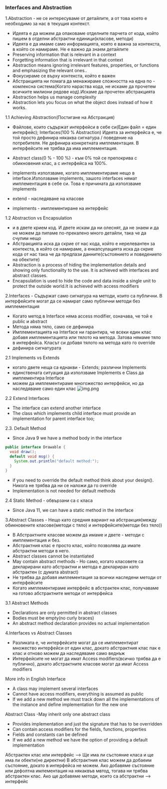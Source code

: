 ### Interfaces and Abstraction

1.Abstraction - не се интересуваме от детайлите, а от това което е необходимо за нас в текущия контекст.
- Идеята е да можем да опаковаме отделните парчета от кода, който пишем в отделни абстрактни единици(класове, методи)
- Идеята е да имаме само информацията, която е важна за контекста, в който се намираме. Не е важно да знаем детайлите
- Preserving information that is relevant in a context
- Forgetting information that is irrelevant in that context
- Abstraction means ignoring irrelevant features, properties, or functions and emphasizing the relevant ones..
- Фокусираме се върху контекста, който е важен
- Абстракцията ни помага да менажираме сложността на една по - комлексна система(Когато нараства кода, не искаме да прочетем
всичките милиони редове код).Искаме да прочетен абстракцията
- Abstraction helps us manage complexity
- Abstraction lets you focus on what the object does instead of how it works.

1.1 Achieving Abstraction(Постигане на Абстракция)
- Файлове, които съдържат интерфейси в себе си(Един файл = един интерфейс); Interfaces(100 % Abstraction)
Идеята за интерфейса е, че той просто дефинира някаква сигнатура / поведение на потребителя. Не дефинира конкретната
имплементация. В интерфейсите не трябва да има имплементация.
- Abstract class(0 % - 100 %) - към 0% той се препокрива с обикновения клас, а с интерфейса на 100%.


- implements използваме, когато имплементираме нещо в interface.Използваме implements, зашото interfaces нямат
имплементация в себе си. Това е причината да използваме implements
- extend - наследяване на класове
- implements - имплементиране на интерфейс

1.2 Abstraction vs Encapsulation
- и в двете крием код. И двете искам да ни олеснят, да не знаем и да не можем да пипаме по-прекалено много детайли,
така че да счупим нещо
- Абстракцията иска да скрие от нас кода, който е нерелевантен за контекста, в който се намираме, а енкапсулацията иска 
да скрие кода от нас така че да предпази данните(състоянието и поведението на обектите)
- Abstraction is a process of hiding the implementation details and showing only functionality to the use. It is achieved
with interfaces and abstract classes.
- Encapsulation is used to hide the code and data inside a single unit to protect the outside world.It is achieved
with access modifiers


2.Interfaces - Съдържат само сигнатура на методи, които са публични. В интерфейсите могат да се намират само публични 
методи без имплементация
- Когато метод в Interface няма access modifier, означава, че той е public и abstract
- Метода няма тяло, само се дефинира
- Имплементацията на Interface ни гарантира, че всеки един клас добавя имплементацията или тялото на метода. Затова нямаме тяло в 
интерфейса. Класът си добавя тялото на метода като го override 
- дефинира сигнатурата


2.1 Implements vs Extends
- когато двете неща са еднакви - Extends; различни Implements
- единствената ситуация да използваме Implements e Class да имплементира Interface
- можем да имплементираме многожество интерфейси, но да наследяваме само един клас
![img.png](img.png)

2.2 Extend Interfaces
- The interface can extend another interface
- The class which implements child interface must provide an implementation for parent interface too;

2.3. Default Method
- Since Java 9 we have a method body in the interface
``` java
public interface Drawable {
  void draw();
  default void msg() {
    System.out.println("default method:");
  }
}
```
- if you need to override the default method think about your design(). Никога не трябва да ни се наложи да го override
- Implementation is not needed for default methods

2.4 Static Method - обвързани са с класа
- Since Java 11, we can have a static method in the interface


3.Abstract Classes - Нещо като средния вариант на абстракция(между обикновените класове(методи с тяло) и интерфейсите(методи без тяло))
- В Абстрактните класове можем да имаме и двете - методи с имплементация и без.
- Абстрактния клас е просто клас, който позволява да имате абстрактни методи в него.
- Abstract classes cannot be instantiated
- May contain abstract methods - Но само, когато класовете са декларирани като абстрактни и метода е деклариран като абстрактен (с думата abstract)
- Не трябва да добавя имплементация за всички наследени методи от интерфейсите
- Когато имплементираме интерфейс в абстрактен клас, получаваме на готово абстрактните методи от интерфейса

3.1 Abstract Methods
- Declarations are only permitted in abstract classes
- Bodies must be empty(no curly braces)
- An abstract method declaration provides no actual implementation



4.Interfaces vs Abstract Classes
- Разликата е, че интерфейсите могат да се имплементират множество интерфейси от един клас, докато абстрактния клас пак е клас
и отново можем да наследяваме само веднъж
- Интерфейсите не могат да имат Access modifiers(всичко трябва да е публично), докато абстрактните класове могат да имат 
Access modifiers

More info in English
Interface 
- A class may implement several interfaces
- Cannot have access modifiers, everything is assumed as public
- If we add a new method we must track down all the implementations of the instance and define implementation for the new one

Abstract Class
-May inherit only one abstract class
- Provides implementation and just the signature that has to be overridden
- Can contain access modifiers for the fields, functions, properties
- Fields and constants can be defined
- If we add a new method we have the option of providing a default implementation

Абстрактен клас или интерфейс --> Ще има ли състояние класа и ще има ли обекти(не директни)
В абстрактния клас можем да добаеим състояние, докато в интерфейса не можем. Ако добавяме състояние или дефолтна имлементация на някаквъв
мвтод, тогава ни трябва абстрактен клас. Ако ще добавяме методи, които са абстрактни --> интерфейс